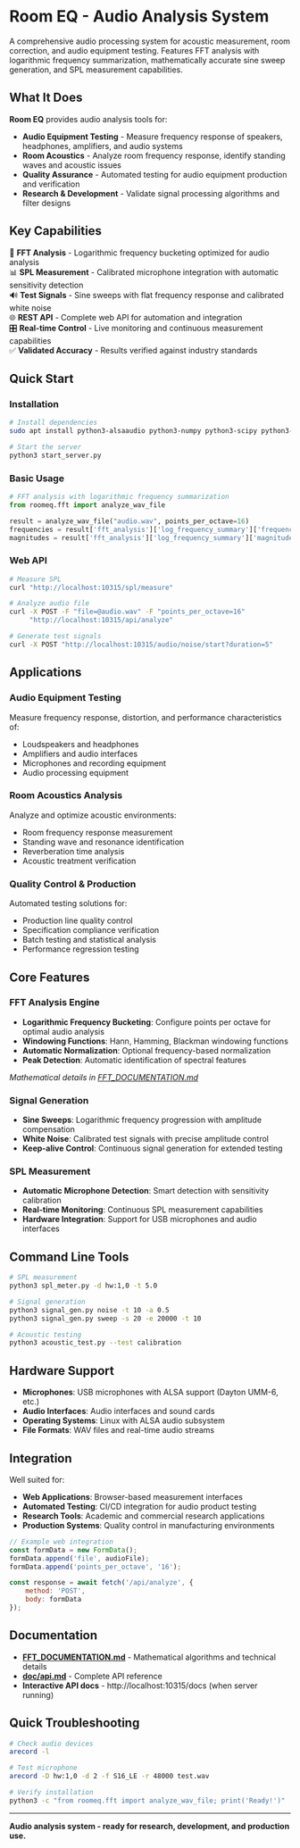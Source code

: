 # Room EQ - Audio Analysis System

A comprehensive audio processing system for acoustic measurement, room correction, and audio equipment testing. Features FFT analysis with logarithmic frequency summarization, mathematically accurate sine sweep generation, and SPL measurement capabilities.

## What It Does

**Room EQ** provides audio analysis tools for:

- **Audio Equipment Testing** - Measure frequency response of speakers, headphones, amplifiers, and audio systems
- **Room Acoustics** - Analyze room frequency response, identify standing waves and acoustic issues  
- **Quality Assurance** - Automated testing for audio equipment production and verification
- **Research & Development** - Validate signal processing algorithms and filter designs

## Key Capabilities

🎯 **FFT Analysis** - Logarithmic frequency bucketing optimized for audio analysis  
📊 **SPL Measurement** - Calibrated microphone integration with automatic sensitivity detection  
🔊 **Test Signals** - Sine sweeps with flat frequency response and calibrated white noise  
🌐 **REST API** - Complete web API for automation and integration  
🎛️ **Real-time Control** - Live monitoring and continuous measurement capabilities  
✅ **Validated Accuracy** - Results verified against industry standards  

## Quick Start

### Installation
```bash
# Install dependencies
sudo apt install python3-alsaaudio python3-numpy python3-scipy python3-flask python3-flask-cors

# Start the server
python3 start_server.py
```

### Basic Usage
```python
# FFT analysis with logarithmic frequency summarization
from roomeq.fft import analyze_wav_file

result = analyze_wav_file("audio.wav", points_per_octave=16)
frequencies = result['fft_analysis']['log_frequency_summary']['frequencies']
magnitudes = result['fft_analysis']['log_frequency_summary']['magnitudes']
```

### Web API
```bash
# Measure SPL
curl "http://localhost:10315/spl/measure"

# Analyze audio file
curl -X POST -F "file=@audio.wav" -F "points_per_octave=16"  
     "http://localhost:10315/api/analyze"

# Generate test signals  
curl -X POST "http://localhost:10315/audio/noise/start?duration=5"
```

## Applications

### Audio Equipment Testing
Measure frequency response, distortion, and performance characteristics of:
- Loudspeakers and headphones
- Amplifiers and audio interfaces
- Microphones and recording equipment
- Audio processing equipment

### Room Acoustics Analysis  
Analyze and optimize acoustic environments:
- Room frequency response measurement
- Standing wave and resonance identification
- Reverberation time analysis
- Acoustic treatment verification

### Quality Control & Production
Automated testing solutions for:
- Production line quality control
- Specification compliance verification
- Batch testing and statistical analysis
- Performance regression testing

## Core Features

### FFT Analysis Engine
- **Logarithmic Frequency Bucketing**: Configure points per octave for optimal audio analysis
- **Windowing Functions**: Hann, Hamming, Blackman windowing functions
- **Automatic Normalization**: Optional frequency-based normalization
- **Peak Detection**: Automatic identification of spectral features

*Mathematical details in [FFT_DOCUMENTATION.md](FFT_DOCUMENTATION.md)*

### Signal Generation
- **Sine Sweeps**: Logarithmic frequency progression with amplitude compensation
- **White Noise**: Calibrated test signals with precise amplitude control
- **Keep-alive Control**: Continuous signal generation for extended testing

### SPL Measurement
- **Automatic Microphone Detection**: Smart detection with sensitivity calibration
- **Real-time Monitoring**: Continuous SPL measurement capabilities
- **Hardware Integration**: Support for USB microphones and audio interfaces

## Command Line Tools

```bash
# SPL measurement
python3 spl_meter.py -d hw:1,0 -t 5.0

# Signal generation
python3 signal_gen.py noise -t 10 -a 0.5
python3 signal_gen.py sweep -s 20 -e 20000 -t 10

# Acoustic testing
python3 acoustic_test.py --test calibration
```

## Hardware Support

- **Microphones**: USB microphones with ALSA support (Dayton UMM-6, etc.)
- **Audio Interfaces**: Audio interfaces and sound cards
- **Operating Systems**: Linux with ALSA audio subsystem
- **File Formats**: WAV files and real-time audio streams

## Integration

Well suited for:
- **Web Applications**: Browser-based measurement interfaces
- **Automated Testing**: CI/CD integration for audio product testing  
- **Research Tools**: Academic and commercial research applications
- **Production Systems**: Quality control in manufacturing environments

```javascript
// Example web integration
const formData = new FormData();
formData.append('file', audioFile);
formData.append('points_per_octave', '16');

const response = await fetch('/api/analyze', {
    method: 'POST',
    body: formData
});
```

## Documentation

- **[FFT_DOCUMENTATION.md](FFT_DOCUMENTATION.md)** - Mathematical algorithms and technical details
- **[doc/api.md](doc/api.md)** - Complete API reference
- **Interactive API docs** - http://localhost:10315/docs (when server running)

## Quick Troubleshooting

```bash
# Check audio devices
arecord -l

# Test microphone
arecord -D hw:1,0 -d 2 -f S16_LE -r 48000 test.wav

# Verify installation
python3 -c "from roomeq.fft import analyze_wav_file; print('Ready!')"
```

---

**Audio analysis system - ready for research, development, and production use.**

